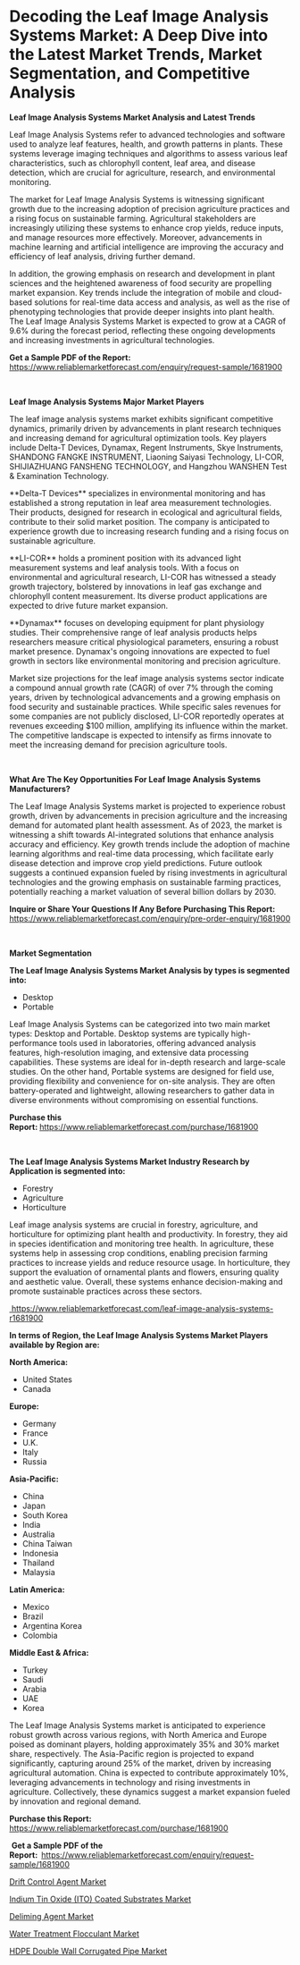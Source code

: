<p><h1>Decoding the Leaf Image Analysis Systems Market: A Deep Dive into the Latest Market Trends, Market Segmentation, and Competitive Analysis</h1></p><p><strong>Leaf Image Analysis Systems Market Analysis and Latest Trends</strong></p>
<p><p>Leaf Image Analysis Systems refer to advanced technologies and software used to analyze leaf features, health, and growth patterns in plants. These systems leverage imaging techniques and algorithms to assess various leaf characteristics, such as chlorophyll content, leaf area, and disease detection, which are crucial for agriculture, research, and environmental monitoring.</p><p>The market for Leaf Image Analysis Systems is witnessing significant growth due to the increasing adoption of precision agriculture practices and a rising focus on sustainable farming. Agricultural stakeholders are increasingly utilizing these systems to enhance crop yields, reduce inputs, and manage resources more effectively. Moreover, advancements in machine learning and artificial intelligence are improving the accuracy and efficiency of leaf analysis, driving further demand.</p><p>In addition, the growing emphasis on research and development in plant sciences and the heightened awareness of food security are propelling market expansion. Key trends include the integration of mobile and cloud-based solutions for real-time data access and analysis, as well as the rise of phenotyping technologies that provide deeper insights into plant health. The Leaf Image Analysis Systems Market is expected to grow at a CAGR of 9.6% during the forecast period, reflecting these ongoing developments and increasing investments in agricultural technologies.</p></p>
<p><strong>Get a Sample PDF of the Report:&nbsp;</strong> <a href="https://www.reliablemarketforecast.com/enquiry/request-sample/1681900?utm_campaign=1140&utm_medium=2&utm_source=Github&utm_content=ia&utm_term=11122024&utm_id=leaf-image-analysis-systems">https://www.reliablemarketforecast.com/enquiry/request-sample/1681900</a></p>
<p>&nbsp;</p>
<p><strong>Leaf Image Analysis Systems Major Market Players</strong></p>
<p><p>The leaf image analysis systems market exhibits significant competitive dynamics, primarily driven by advancements in plant research techniques and increasing demand for agricultural optimization tools. Key players include Delta-T Devices, Dynamax, Regent Instruments, Skye Instruments, SHANDONG FANGKE INSTRUMENT, Liaoning Saiyasi Technology, LI-COR, SHIJIAZHUANG FANSHENG TECHNOLOGY, and Hangzhou WANSHEN Test & Examination Technology.</p><p>**Delta-T Devices** specializes in environmental monitoring and has established a strong reputation in leaf area measurement technologies. Their products, designed for research in ecological and agricultural fields, contribute to their solid market position. The company is anticipated to experience growth due to increasing research funding and a rising focus on sustainable agriculture.</p><p>**LI-COR** holds a prominent position with its advanced light measurement systems and leaf analysis tools. With a focus on environmental and agricultural research, LI-COR has witnessed a steady growth trajectory, bolstered by innovations in leaf gas exchange and chlorophyll content measurement. Its diverse product applications are expected to drive future market expansion.</p><p>**Dynamax** focuses on developing equipment for plant physiology studies. Their comprehensive range of leaf analysis products helps researchers measure critical physiological parameters, ensuring a robust market presence. Dynamax's ongoing innovations are expected to fuel growth in sectors like environmental monitoring and precision agriculture.</p><p>Market size projections for the leaf image analysis systems sector indicate a compound annual growth rate (CAGR) of over 7% through the coming years, driven by technological advancements and a growing emphasis on food security and sustainable practices. While specific sales revenues for some companies are not publicly disclosed, LI-COR reportedly operates at revenues exceeding $100 million, amplifying its influence within the market. The competitive landscape is expected to intensify as firms innovate to meet the increasing demand for precision agriculture tools.</p></p>
<p>&nbsp;</p>
<p><strong>What Are The Key Opportunities For Leaf Image Analysis Systems Manufacturers?</strong></p>
<p><p>The Leaf Image Analysis Systems market is projected to experience robust growth, driven by advancements in precision agriculture and the increasing demand for automated plant health assessment. As of 2023, the market is witnessing a shift towards AI-integrated solutions that enhance analysis accuracy and efficiency. Key growth trends include the adoption of machine learning algorithms and real-time data processing, which facilitate early disease detection and improve crop yield predictions. Future outlook suggests a continued expansion fueled by rising investments in agricultural technologies and the growing emphasis on sustainable farming practices, potentially reaching a market valuation of several billion dollars by 2030.</p></p>
<p><strong>Inquire or Share Your Questions If Any Before Purchasing This Report:</strong> <a href="https://www.reliablemarketforecast.com/enquiry/pre-order-enquiry/1681900?utm_campaign=1140&utm_medium=2&utm_source=Github&utm_content=ia&utm_term=11122024&utm_id=leaf-image-analysis-systems">https://www.reliablemarketforecast.com/enquiry/pre-order-enquiry/1681900</a></p>
<p>&nbsp;</p>
<p><strong>Market Segmentation</strong></p>
<p><strong>The Leaf Image Analysis Systems Market Analysis by types is segmented into:</strong></p>
<p><ul><li>Desktop</li><li>Portable</li></ul></p>
<p><p>Leaf Image Analysis Systems can be categorized into two main market types: Desktop and Portable. Desktop systems are typically high-performance tools used in laboratories, offering advanced analysis features, high-resolution imaging, and extensive data processing capabilities. These systems are ideal for in-depth research and large-scale studies. On the other hand, Portable systems are designed for field use, providing flexibility and convenience for on-site analysis. They are often battery-operated and lightweight, allowing researchers to gather data in diverse environments without compromising on essential functions.</p></p>
<p><strong>Purchase this Report:&nbsp;</strong><a href="https://www.reliablemarketforecast.com/purchase/1681900?utm_campaign=1140&utm_medium=2&utm_source=Github&utm_content=ia&utm_term=11122024&utm_id=leaf-image-analysis-systems">https://www.reliablemarketforecast.com/purchase/1681900</a></p>
<p>&nbsp;</p>
<p><strong>The Leaf Image Analysis Systems Market Industry Research by Application is segmented into:</strong></p>
<p><ul><li>Forestry</li><li>Agriculture</li><li>Horticulture</li></ul></p>
<p><p>Leaf image analysis systems are crucial in forestry, agriculture, and horticulture for optimizing plant health and productivity. In forestry, they aid in species identification and monitoring tree health. In agriculture, these systems help in assessing crop conditions, enabling precision farming practices to increase yields and reduce resource usage. In horticulture, they support the evaluation of ornamental plants and flowers, ensuring quality and aesthetic value. Overall, these systems enhance decision-making and promote sustainable practices across these sectors.</p></p>
<p><a href="https://www.reliablemarketforecast.com/leaf-image-analysis-systems-r1681900?utm_campaign=1140&utm_medium=2&utm_source=Github&utm_content=ia&utm_term=11122024&utm_id=leaf-image-analysis-systems">&nbsp;https://www.reliablemarketforecast.com/leaf-image-analysis-systems-r1681900</a></p>
<p><strong>In terms of Region, the Leaf Image Analysis Systems Market Players available by Region are:</strong></p>
<p>
    <p> <strong> North America: </strong>
        <ul>
            <li>United States</li>
            <li>Canada</li>
        </ul>
        </p> 
    <p> <strong> Europe: </strong>
        <ul>
            <li>Germany</li>
            <li>France</li>
            <li>U.K.</li>
            <li>Italy</li>
            <li>Russia</li>
        </ul>
        </p> 
    <p> <strong> Asia-Pacific: </strong>
        <ul>
            <li>China</li>
            <li>Japan</li>
            <li>South Korea</li>
            <li>India</li>
            <li>Australia</li>
            <li>China Taiwan</li>
            <li>Indonesia</li>
            <li>Thailand</li>
            <li>Malaysia</li>
        </ul>
        </p> 
    <p> <strong> Latin America: </strong>
        <ul>
            <li>Mexico</li>
            <li>Brazil</li>
            <li>Argentina Korea</li>
            <li>Colombia</li>
        </ul>
        </p> 
    <p> <strong> Middle East & Africa: </strong>
        <ul>
            <li>Turkey</li>
            <li>Saudi</li>
            <li>Arabia</li>
            <li>UAE</li>
            <li>Korea</li>
        </ul>
    </p>
    </p>
<p><p>The Leaf Image Analysis Systems market is anticipated to experience robust growth across various regions, with North America and Europe poised as dominant players, holding approximately 35% and 30% market share, respectively. The Asia-Pacific region is projected to expand significantly, capturing around 25% of the market, driven by increasing agricultural automation. China is expected to contribute approximately 10%, leveraging advancements in technology and rising investments in agriculture. Collectively, these dynamics suggest a market expansion fueled by innovation and regional demand.</p></p>
<p><strong>Purchase this Report: </strong><a href="https://www.reliablemarketforecast.com/purchase/1681900?utm_campaign=1140&utm_medium=2&utm_source=Github&utm_content=ia&utm_term=11122024&utm_id=leaf-image-analysis-systems">https://www.reliablemarketforecast.com/purchase/1681900</a></p>
<p>&nbsp;<strong>Get a Sample PDF of the Report:&nbsp;&nbsp;</strong><a href="https://www.reliablemarketforecast.com/enquiry/request-sample/1681900?utm_campaign=1140&utm_medium=2&utm_source=Github&utm_content=ia&utm_term=11122024&utm_id=leaf-image-analysis-systems">https://www.reliablemarketforecast.com/enquiry/request-sample/1681900</a></p>
<p><strong></strong></p>
<p><p><a href="https://www.linkedin.com/pulse/drift-control-agent-market-insights-encompass-historical-trends-scphc?utm_campaign=1140&utm_medium=2&utm_source=Github&utm_content=ia&utm_term=11122024&utm_id=leaf-image-analysis-systems">Drift Control Agent Market</a></p><p><a href="https://github.com/AKSHATREPORTPRIME/Market-Research-Report-List-6/blob/main/indium-tin-oxide-ito-coated-substrates-market.md?utm_campaign=1140&utm_medium=2&utm_source=Github&utm_content=ia&utm_term=11122024&utm_id=leaf-image-analysis-systems">Indium Tin Oxide (ITO) Coated Substrates Market</a></p><p><a href="https://www.linkedin.com/pulse/analytics-driven-insights-deliming-agent-market-revenue-growth-x3goc?utm_campaign=1140&utm_medium=2&utm_source=Github&utm_content=ia&utm_term=11122024&utm_id=leaf-image-analysis-systems">Deliming Agent Market</a></p><p><a href="https://www.linkedin.com/pulse/water-treatment-flocculant-market-research-report-2024-2031-7b0oc?utm_campaign=1140&utm_medium=2&utm_source=Github&utm_content=ia&utm_term=11122024&utm_id=leaf-image-analysis-systems">Water Treatment Flocculant Market</a></p><p><a href="https://www.linkedin.com/pulse/analyzing-hashub-gbd8f?utm_campaign=1140&utm_medium=2&utm_source=Github&utm_content=ia&utm_term=11122024&utm_id=leaf-image-analysis-systems">HDPE Double Wall Corrugated Pipe Market</a></p></p>